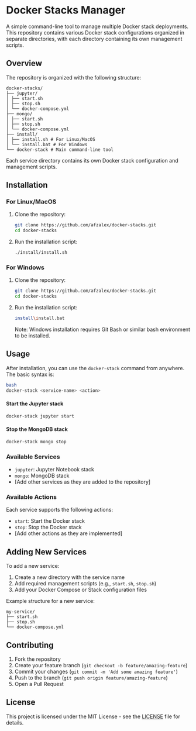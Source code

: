 # Docker Stacks Manager

A simple command-line tool to manage multiple Docker stack deployments. This repository contains various Docker stack configurations organized in separate directories, with each directory containing its own management scripts.

## Overview

The repository is organized with the following structure:

```
docker-stacks/
├── jupyter/
│ ├── start.sh
│ ├── stop.sh
│ └── docker-compose.yml
├── mongo/
│ ├── start.sh
│ ├── stop.sh
│ └── docker-compose.yml
├── install/
│ ├── install.sh # For Linux/MacOS
│ └── install.bat # For Windows
└── docker-stack # Main command-line tool
```


Each service directory contains its own Docker stack configuration and management scripts.

## Installation

### For Linux/MacOS

1. Clone the repository:
   ```bash
   git clone https://github.com/afzalex/docker-stacks.git
   cd docker-stacks
   ```

2. Run the installation script:
   ```bash
   ./install/install.sh
   ```

### For Windows

1. Clone the repository:
   ```bash
   git clone https://github.com/afzalex/docker-stacks.git
   cd docker-stacks
   ```

2. Run the installation script:
   ```bash
   install\install.bat
   ```

   Note: Windows installation requires Git Bash or similar bash environment to be installed.

## Usage

After installation, you can use the `docker-stack` command from anywhere. The basic syntax is:

``` bash
bash
docker-stack <service-name> <action>
```


#### Start the Jupyter stack
``` bash
docker-stack jupyter start
```

#### Stop the MongoDB stack
``` bash
docker-stack mongo stop
```

### Available Services

- `jupyter`: Jupyter Notebook stack
- `mongo`: MongoDB stack
- [Add other services as they are added to the repository]

### Available Actions

Each service supports the following actions:
- `start`: Start the Docker stack
- `stop`: Stop the Docker stack
- [Add other actions as they are implemented]

## Adding New Services

To add a new service:

1. Create a new directory with the service name
2. Add required management scripts (e.g., `start.sh`, `stop.sh`)
3. Add your Docker Compose or Stack configuration files

Example structure for a new service:

```
my-service/
├── start.sh
├── stop.sh
└── docker-compose.yml
```

## Contributing

1. Fork the repository
2. Create your feature branch (`git checkout -b feature/amazing-feature`)
3. Commit your changes (`git commit -m 'Add some amazing feature'`)
4. Push to the branch (`git push origin feature/amazing-feature`)
5. Open a Pull Request

## License

This project is licensed under the MIT License - see the [LICENSE](LICENSE) file for details.
